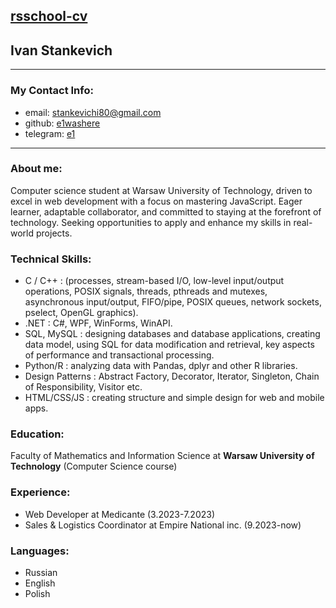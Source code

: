[rsschool-cv](https://e1washere.github.io/rsschool-cv/cv)
---
## Ivan Stankevich
***
### My Contact Info:
* email: stankevichi80@gmail.com
* github: [e1washere](https://github.com/e1washere)
* telegram: [e1](https://t.me/frog0x7E47)
***
### About me: 
Computer science student at Warsaw University of Technology, driven to excel in web development with a focus on mastering JavaScript. Eager learner, adaptable collaborator, and committed to staying at the forefront of technology. Seeking opportunities to apply and enhance my skills in real-world projects.

### Technical Skills:
* C / C++ : (processes, stream-based I/O, low-level input/output operations, POSIX signals, threads, pthreads and mutexes, asynchronous input/output, FIFO/pipe, POSIX queues, network sockets, pselect, OpenGL graphics).
* .NET : C#, WPF, WinForms, WinAPI.
* SQL, MySQL : designing databases and database applications, creating data model, using SQL for
data modification and retrieval, key aspects of performance and transactional processing.
* Python/R : analyzing data with Pandas, dplyr and other R libraries.
* Design Patterns : Abstract Factory, Decorator, Iterator, Singleton, Chain of Responsibility, Visitor etc.
* HTML/CSS/JS : creating structure and simple design for web and mobile apps.

### Education:
Faculty of Mathematics and Information Science at **Warsaw University of Technology** (Computer Science course)  

### Experience:
* Web Developer at Medicante (3.2023-7.2023)
* Sales & Logistics Coordinator at Empire National inc. (9.2023-now)

### Languages:
* Russian
* English
* Polish